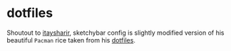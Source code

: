 # dotfiles

Shoutout to [itaysharir](https://github.com/itaysharir), sketchybar config is slightly modified version of his beautiful `Pacman` rice taken from his [dotfiles](https://github.com/itaysharir/Dotfiles).
